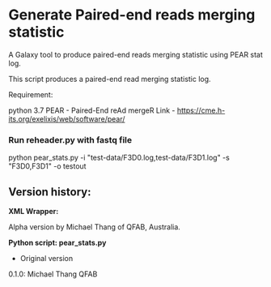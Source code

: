 # Generate Paired-end reads merging statistic

A Galaxy tool to produce paired-end reads merging statistic using PEAR stat log.

This script produces a paired-end read merging statistic log.

Requirement:

python 3.7
PEAR - Paired-End reAd mergeR
Link - https://cme.h-its.org/exelixis/web/software/pear/


### Run reheader.py with fastq file
python pear_stats.py -i "test-data/F3D0.log,test-data/F3D1.log" -s "F3D0,F3D1" -o testout

## Version history:

**XML Wrapper:**

Alpha version by Michael Thang of QFAB, Australia.


**Python script: pear_stats.py**

* Original version

0.1.0: Michael Thang QFAB
